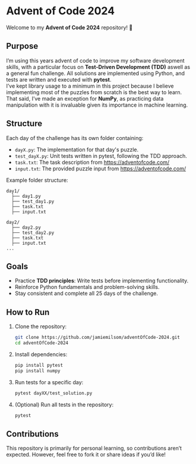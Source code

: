 # Advent of Code 2024  

Welcome to my **Advent of Code 2024** repository! 🎄  

## Purpose  
I’m using this years advent of code to improve my software development skills, with a particular focus on **Test-Driven Development (TDD)** aswell as a general fun challenge. All solutions are implemented using Python, and tests are written and executed with **pytest**.  
I’ve kept library usage to a minimum in this project because I believe implementing most of the puzzles from scratch is the best way to learn. That said, I’ve made an exception for **NumPy**, as practicing data manipulation with it is invaluable given its importance in machine learning.

## Structure  
Each day of the challenge has its own folder containing:  
- `dayX.py`: The implementation for that day's puzzle.  
- `test_dayX.py`: Unit tests written in pytest, following the TDD approach.
- `task.txt`: The task description from https://adventofcode.com/
- `input.txt`: The provided puzzle input from https://adventofcode.com/

Example folder structure:  
```
day1/  
  ├── day1.py  
  ├── test_day1.py
  ├── task.txt
  ├── input.txt

day2/  
  ├── day2.py  
  ├── test_day2.py
  ├── task.txt
  ├── input.txt
...  
```  

## Goals  
- Practice **TDD principles**: Write tests before implementing functionality.  
- Reinforce Python fundamentals and problem-solving skills.  
- Stay consistent and complete all 25 days of the challenge.  

## How to Run  
1. Clone the repository:  
   ```bash  
   git clone https://github.com/jamiemilsom/adventOfCode-2024.git  
   cd adventOfCode-2024  
   ```  

2. Install dependencies:  
   ```bash  
   pip install pytest
   pip install numpy
   ```  

3. Run tests for a specific day:  
   ```bash  
   pytest dayXX/test_solution.py  
   ```  

4. (Optional) Run all tests in the repository:  
   ```bash  
   pytest  
   ```  

## Contributions  
This repository is primarily for personal learning, so contributions aren’t expected. However, feel free to fork it or share ideas if you’d like!  
